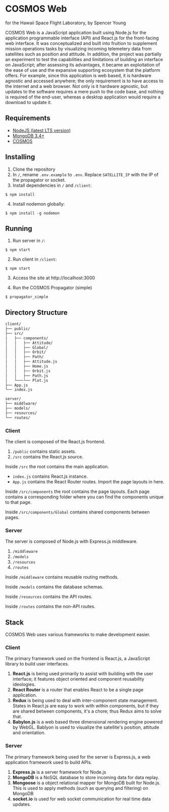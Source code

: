# COSMOS Web
for the Hawaii Space Flight Laboratory, by Spencer Young

COSMOS Web is a JavaScript application built using Node.js for the application programmable interface (API) and React.js for the front-facing web interface. It was conceptualized and built into fruition to supplement mission operations tasks by visualizing incoming telemetery data from satellites such as position and attitude. In addition, the project was partially an experiment to test the capabilities and limitations of building an interface on JavaScript; after assessing its advantages, it became an exploitation of the ease of use and the expansive supporting ecosystem that the platform offers. For example, since this application is web based, it is hardware agnostic and accessed anywhere; the only requirement is to have access to the internet and a web browser. Not only is it hardware agnostic, but updates to the software requires a mere push to the code base, and nothing is required of the end-user, whereas a desktop application would require a download to update it.

## Requirements
- [NodeJS (latest LTS version)](https://nodejs.org)
- [MongoDB 3.4+](https://www.mongodb.com/)
- [COSMOS](http://cosmos-project.org/)

## Installing

1. Clone the repository
2. In `/`, rename `.env.example` to `.env`. Replace `SATELLITE_IP` with the IP of the propagator or socket.
3. Install dependencies in `/` and `/client`: 
```
$ npm install
```
4. Install nodemon globally:
```
$ npm install -g nodemon
```

## Running

1. Run server in `/`:
```
$ npm start
```
2. Run client in `/client`:
```
$ npm start
```
3. Access the site at http://localhost:3000

4. Run the COSMOS Propagator (simple)
```
$ propagator_simple
```

## Directory Structure

```bash
client/
├── public/
├── src/
│   ├── components/
│   │   ├── Attitude/
│   │   ├── Global/
│   │   ├── Orbit/
│   │   ├── Path/
│   │   ├── Attitude.js
│   │   ├── Home.js
│   │   ├── Orbit.js
│   │   ├── Path.js
│   └───└── Plot.js
├── App.js
└── index.js

server/
├── middlware/
├── models/
├── resources/
└── routes/
```

### Client
The client is composed of the React.js frontend.

1. `/public` contains static assets. 
2. `/src` contains the React.js source.

Inside `/src` the root contains the main application. 
- `index.js` contains React.js instance. 
- `App.js` contains the React Router routes. Import the page layouts in here.

Inside `/src/components` the root contains the page layouts. Each page contains a corresponding folder where you can find the components unique to that page.

Inside `/src/components/Global` contains shared components between pages.

### Server
The server is composed of Node.js with Express.js middleware.

1. `/middleware`
2. `/models`
3. `/resources`
4. `/routes`

Inside `/middleware` contains reusable routing methods.

Inside `/models` contains the database schemas.

Inside `/resources` contains the API routes.

Inside `/routes` contains the non-API routes.

## Stack
COSMOS Web uses various frameworks to make development easier.

### Client
The primary framework used on the frontend is React.js, a JavaScript library to build user interfaces.

1. **React.js** is being used primarily to assist with building with the user interface; it features object oriented and component reusability ideologies.
2. **React Router** is a router that enables React to be a single page application.
3. **Redux** is being used to deal with inter-component state management. States in React.js are easy to work with within components, but if they are shared between components, it's a chore; thus Redux aims to solve that.
4. **Babylon.js** is a web based three dimensional rendering engine powered by WebGL. Bablyon is used to visualize the satellite's position, attitude and orientation.

### Server
The primary framework being used for the server is Express.js, a web application framework used to build APIs.

1. **Express.js** is a server framework for Node.js 
2. **MongoDB** is a NoSQL database to store incoming data for data replay.
3. **Mongoose** is a object relational mapper for MongoDB built for Node.js. This is used to apply methods (such as querying and filtering) on MongoDB
4. **socket.io** is used for web socket communication for real time data updates.
